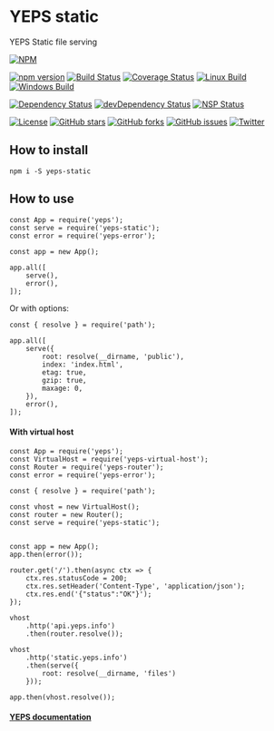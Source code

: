 # YEPS static

YEPS Static file serving

[![NPM](https://nodei.co/npm/yeps-static.png)](https://npmjs.org/package/yeps-static)

[![npm version](https://badge.fury.io/js/yeps-static.svg)](https://badge.fury.io/js/yeps-static)
[![Build Status](https://travis-ci.org/evheniy/yeps-static.svg?branch=master)](https://travis-ci.org/evheniy/yeps-static)
[![Coverage Status](https://coveralls.io/repos/github/evheniy/yeps-static/badge.svg?branch=master)](https://coveralls.io/github/evheniy/yeps-static?branch=master)
[![Linux Build](https://img.shields.io/travis/evheniy/yeps-static/master.svg?label=linux)](https://travis-ci.org/evheniy/)
[![Windows Build](https://img.shields.io/appveyor/ci/evheniy/yeps-static/master.svg?label=windows)](https://ci.appveyor.com/project/evheniy/yeps-static)

[![Dependency Status](https://david-dm.org/evheniy/yeps-static.svg)](https://david-dm.org/evheniy/yeps-static)
[![devDependency Status](https://david-dm.org/evheniy/yeps-static/dev-status.svg)](https://david-dm.org/evheniy/yeps-static#info=devDependencies)
[![NSP Status](https://img.shields.io/badge/NSP%20status-no%20vulnerabilities-green.svg)](https://travis-ci.org/evheniy/yeps-static)

[![License](https://img.shields.io/badge/license-MIT-blue.svg)](https://raw.githubusercontent.com/evheniy/yeps-static/master/LICENSE)
[![GitHub stars](https://img.shields.io/github/stars/evheniy/yeps-static.svg)](https://github.com/evheniy/yeps-static/stargazers)
[![GitHub forks](https://img.shields.io/github/forks/evheniy/yeps-static.svg)](https://github.com/evheniy/yeps-static/network)
[![GitHub issues](https://img.shields.io/github/issues/evheniy/yeps-static.svg)](https://github.com/evheniy/yeps-static/issues)
[![Twitter](https://img.shields.io/twitter/url/https/github.com/evheniy/yeps-static.svg?style=social)](https://twitter.com/intent/tweet?text=Wow:&url=%5Bobject%20Object%5D)


## How to install

    npm i -S yeps-static
  

## How to use

    const App = require('yeps');
    const serve = require('yeps-static');
    const error = require('yeps-error');
    
    const app = new App();
    
    app.all([
        serve(),
        error(),
    ]);

Or with options:

    const { resolve } = require('path');
    
    app.all([
        serve({
            root: resolve(__dirname, 'public'),
            index: 'index.html',
            etag: true,
            gzip: true,
            maxage: 0,
        }),
        error(),
    ]);
    
#### With virtual host

    const App = require('yeps');
    const VirtualHost = require('yeps-virtual-host');
    const Router = require('yeps-router');
    const error = require('yeps-error');
    
    const { resolve } = require('path');
    
    const vhost = new VirtualHost();
    const router = new Router();
    const serve = require('yeps-static');
    
        
    const app = new App();
    app.then(error());
    
    router.get('/').then(async ctx => {
        ctx.res.statusCode = 200;
        ctx.res.setHeader('Content-Type', 'application/json');
        ctx.res.end('{"status":"OK"}'); 
    });
    
    vhost
        .http('api.yeps.info')
        .then(router.resolve());
        
    vhost
        .http('static.yeps.info')
        .then(serve({ 
            root: resolve(__dirname, 'files')
        }));

    app.then(vhost.resolve());
    
#### [YEPS documentation](http://yeps.info/)